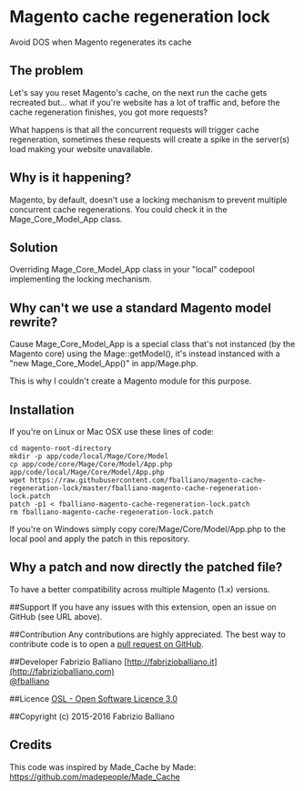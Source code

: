 # Magento cache regeneration lock
Avoid DOS when Magento regenerates its cache

## The problem
Let's say you reset Magento's cache, on the next run the cache gets recreated but... what if you're website has a lot of traffic and, before the cache regeneration finishes, you got more requests?

What happens is that all the concurrent requests will trigger cache regeneration, sometimes these requests will create a spike in the server(s) load making your website unavailable.

## Why is it happening?

Magento, by default, doesn't use a locking mechanism to prevent multiple concurrent cache regenerations. You could check it in the Mage_Core_Model_App class.

## Solution

Overriding Mage_Core_Model_App class in your "local" codepool implementing the locking mechanism.

## Why can't we use a standard Magento model rewrite?

Cause Mage_Core_Model_App is a special class that's not instanced (by the Magento core) using the Mage::getModel(), it's instead instanced with a "new Mage_Core_Model_App()" in app/Mage.php.

This is why I couldn't create a Magento module for this purpose.

## Installation

If you're on Linux or Mac OSX use these lines of code:
```
cd magento-root-directory
mkdir -p app/code/local/Mage/Core/Model
cp app/code/core/Mage/Core/Model/App.php app/code/local/Mage/Core/Model/App.php
wget https://raw.githubusercontent.com/fballiano/magento-cache-regeneration-lock/master/fballiano-magento-cache-regeneration-lock.patch
patch -p1 < fballiano-magento-cache-regeneration-lock.patch
rm fballiano-magento-cache-regeneration-lock.patch
```
If you're on Windows simply copy core/Mage/Core/Model/App.php to the local pool and apply the patch in this repository.

## Why a patch and now directly the patched file?

To have a better compatibility across multiple Magento (1.x) versions.

##Support
If you have any issues with this extension, open an issue on GitHub (see URL above).

##Contribution
Any contributions are highly appreciated. The best way to contribute code is to open a
[pull request on GitHub](https://help.github.com/articles/using-pull-requests).

##Developer
Fabrizio Balliano
[http://fabrizioballiano.it](http://fabrizioballiano.com)  
[@fballiano](https://twitter.com/fballiano)

##Licence
[OSL - Open Software Licence 3.0](http://opensource.org/licenses/osl-3.0.php)

##Copyright
(c) 2015-2016 Fabrizio Balliano

## Credits

This code was inspired by Made_Cache by Made:
https://github.com/madepeople/Made_Cache
